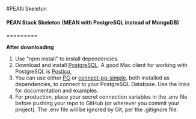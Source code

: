 #PEAN Skeleton

#### PEAN Stack Skeleton (MEAN with PostgreSQL instead of MongoDB)
=========

<strong>After downloading</strong>

1. Use "npm install" to install dependencies.
2. Download and install [PostgreSQL](https://www.postgresql.org/ "PostgreSQL"). A good Mac client for working with PostgreSQL is [Postico](https://eggerapps.at/postico/ "Postico"),
3. You can use either [PG](https://www.npmjs.com/package/pg "PG") or [connect-pg-simple](https://www.npmjs.com/package/connect-pg-simple "connect-pg-simple").
both installed as dependencies, to connect to your PostgreSQL Database. Use the links for documentation and examples.
4. For production, place your secret connection variables in the .env file before pushing your repo to GitHub (or wherever you commit your project).
The .env file will be ignored by Git, per the .gitignore file.